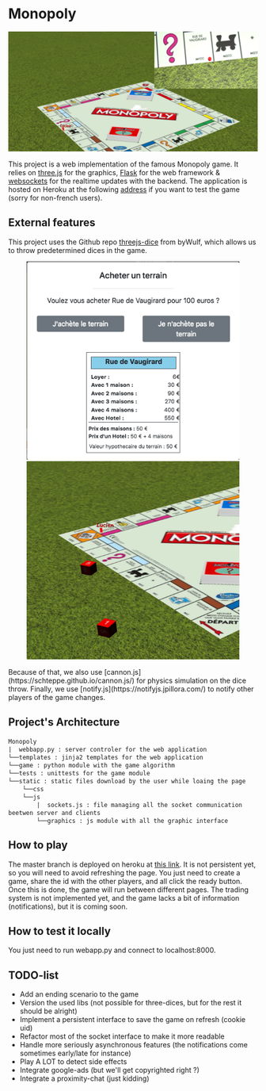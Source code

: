 # Monopoly

<p align="center">
  <img src="./pictures/moving.png" width = 850>
</p>

This project is a web implementation of the famous Monopoly game. It relies on [three.js](https://threejs.org/) for the graphics, [Flask](https://flask.palletsprojects.com/en/1.1.x/) for the web framework & [websockets](https://socket.io/) for the realtime updates with the backend. The application is hosted on Heroku at the following [address](https://monolopy.herokuapp.com/) if you want to test the game (sorry for non-french users).

## External features

This project uses the Github repo [threejs-dice](https://github.com/byWulf/threejs-dice) from byWulf, which allows us to throw predetermined dices in the game.
<p align="center">
  <img src="./pictures/property.png" width=430 height=400>  <img src="./pictures/dices.png" width=430 height=400>
</p>
Because of that, we also use [cannon.js](https://schteppe.github.io/cannon.js/) for physics simulation on the dice throw.  
Finally, we use [notify.js](https://notifyjs.jpillora.com/) to notify other players of the game changes.

## Project's Architecture
```
Monopoly  
|  webbapp.py : server controler for the web application
└──templates : jinja2 templates for the web application
└──game : python module with the game algorithm
└──tests : unittests for the game module
└──static : static files download by the user while loaing the page
    └──css
    └──js
        |  sockets.js : file managing all the socket communication beetwen server and clients
        └──graphics : js module with all the graphic interface
```

## How to play

The master branch is deployed on heroku at [this link](https://monolopy.herokuapp.com). It is not persistent yet, so you will need to avoid refreshing the page. You just need to create a game, share the id with the other players, and all click the ready button.
Once this is done, the game will run between different pages. The trading system is not implemented yet, and the game lacks a bit of information (notifications), but it is coming soon.

## How to test it locally

You just need to run webapp.py and connect to localhost:8000.

## TODO-list

* Add an ending scenario to the game
* Version the used libs (not possible for three-dices, but for the rest it should be alright)
* Implement a persistent interface to save the game on refresh (cookie uid)
* Refactor most of the socket interface to make it more readable
* Handle more seriously asynchronous features (the notifications come sometimes early/late for instance)
* Play A LOT to detect side effects
* Integrate google-ads (but we'll get copyrighted right ?)
* Integrate a proximity-chat (just kidding)
